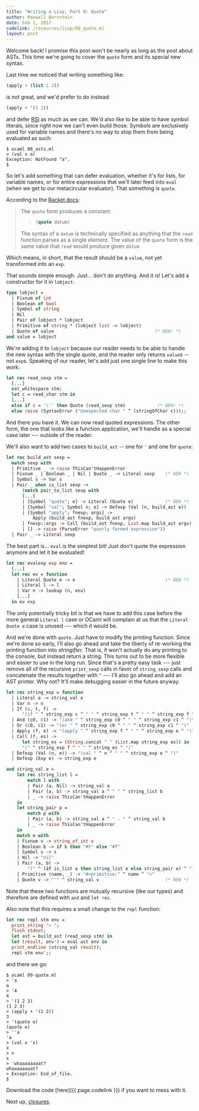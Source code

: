 ```yaml
---
title: "Writing a Lisp, Part 9: Quote"
author: Maxwell Bernstein
date: Feb 1, 2017
codelink: /resources/lisp/09_quote.ml
layout: post
---
```


Welcome back! I promise this post won't be nearly as long as the post about
ASTs. This time we're going to cover the `quote` form and its special new
syntax.

Last time we noticed that writing something like:

```scheme
(apply + (list 1 2))
```

is not great, and we'd prefer to do instead:

```scheme
(apply + '(1 2))
```

and defer [RSI](https://en.wikipedia.org/wiki/Repetitive_strain_injury) as much
as we can. We'd also like to be able to have symbol literals, since right now
we can't even build those. Symbols are exclusively used for variable names and
there's no way to stop them from being evaluated as such:

```
$ ocaml 08_asts.ml
> (val x a)
Exception: NotFound "a".
$
```

So let's add something that can defer evaluation, whether it's for lists, for
variable names, or for entire expressions that we'll later feed into `eval`
(when we get to our metacircular evaluator). That something is `quote`.

According to the [Racket docs](https://docs.racket-lang.org/guide/quote.html):

> The `quote` form produces a constant:
>
> > ```scheme
> > (quote datum)
> > ```
>
> The syntax of a `datum` is technically specified as anything that the `read`
> function parses as a single element. The value of the `quote` form is the
> same value that `read` would produce given *`datum`*.

Which means, in short, that the result should be a `value`, not yet transformed
into an `exp`.

That sounds simple enough. Just... don't do anything. And it is! Let's add a
constructor for it in `lobject`:

```ocaml
type lobject =
  | Fixnum of int
  | Boolean of bool
  | Symbol of string
  | Nil
  | Pair of lobject * lobject
  | Primitive of string * (lobject list -> lobject)
  | Quote of value                                      (* NEW! *)
and value = lobject
```

We're adding it to `lobject` because our reader needs to be able to handle the
new syntax with the single quote, and the reader only returns `value`s -- not
`exp`s. Speaking of our reader, let's add just one single line to make this
work:

```ocaml
let rec read_sexp stm =
  [...]
  eat_whitespace stm;
  let c = read_char stm in
  [...]
  else if c = '\'' then Quote (read_sexp stm)            (* NEW! *)
  else raise (SyntaxError ("Unexpected char " ^ (stringOfChar c)));;
```

And there you have it. We can now read quoted expressions. The other form, the
one that looks like a function application, we'll handle as a special case
later --- outside of the reader.

We'll also want to add two cases to `build_ast` -- one for `'` and one for
`quote`:

```ocaml
let rec build_ast sexp =
  match sexp with
  | Primitive _ -> raise ThisCan'tHappenError
  | Fixnum _ | Boolean _ | Nil | Quote _ -> Literal sexp    (* NEW *)
  | Symbol s -> Var s
  | Pair _ when is_list sexp ->
      (match pair_to_list sexp with
      [...]
      | [Symbol "quote"; e] -> Literal (Quote e)            (* NEW *)
      | [Symbol "val"; Symbol n; e] -> Defexp (Val (n, build_ast e))
      | [Symbol "apply"; fnexp; args] ->
          Apply (build_ast fnexp, build_ast args)
      | fnexp::args -> Call (build_ast fnexp, List.map build_ast args)
      | [] -> raise (ParseError "poorly formed expression"))
  | Pair _ -> Literal sexp
```

The best part is... `eval` is the simplest bit! Just don't quote the expression
anymore and let it be evaluated!

```ocaml
let rec evalexp exp env =
  [...]
  let rec ev = function
    | Literal Quote e -> e                                  (* NEW *)
    | Literal l -> l
    | Var n -> lookup (n, env)
    [...]
  in ev exp
```

The only potentially tricky bit is that we have to add this case before the
more general `Literal l` case or OCaml will complain at us that the `Literal
Quote e` case is unused --- which it would be.

And we're done with `quote`. Just have to modify the printing function. Since
we're done so early, I'll also go ahead and take the liberty of re-working the
printing function into *stringifier*. That is, it won't actually do any
printing to the console, but instead return a string. This turns out to be more
flexible and easier to use in the long run. Since that's a pretty easy task ---
just remove all of the recursive `print_sexp` calls in favor of `string_sexp`
calls and concatenate the results together with `^` --- I'll also go ahead and
add an AST printer. Why not? It'll make debugging easier in the future anyway.

```ocaml
let rec string_exp = function
  | Literal e -> string_val e
  | Var n -> n
  | If (c, t, f) ->
      "(if " ^ string_exp c ^ " " ^ string_exp t ^ " " ^ string_exp f ^ ")"
  | And (c0, c1) -> "(and " ^ string_exp c0 ^ " " ^ string_exp c1 ^ ")"
  | Or (c0, c1) -> "(or " ^ string_exp c0 ^ " " ^ string_exp c1 ^ ")"
  | Apply (f, e) -> "(apply " ^ string_exp f ^ " " ^ string_exp e ^ ")"
  | Call (f, es) ->
      let string_es = (String.concat " " (List.map string_exp es)) in
      "(" ^ string_exp f ^ " " ^ string_es ^ ")"
  | Defexp (Val (n, e)) -> "(val " ^ n ^ " " ^ string_exp e ^ ")"
  | Defexp (Exp e) -> string_exp e

and string_val e =
    let rec string_list l =
        match l with
        | Pair (a, Nil) -> string_val a
        | Pair (a, b) -> string_val a ^ " " ^ string_list b
        | _ -> raise ThisCan'tHappenError
    in
    let string_pair p =
        match p with
        | Pair (a, b) -> string_val a ^ " . " ^ string_val b
        | _ -> raise ThisCan'tHappenError
    in
    match e with
    | Fixnum v -> string_of_int v
    | Boolean b -> if b then "#t" else "#f"
    | Symbol s -> s
    | Nil -> "nil"
    | Pair (a, b) ->
        "(" ^ (if is_list e then string_list e else string_pair e) ^ ")"
    | Primitive (name, _) -> "#<primitive:" ^ name ^ ">"
    | Quote v -> "'" ^ string_val v                         (* NEW *)
```

Note that these two functions are mutually recursive (like our types) and
therefore are defined with `and` and `let rec`.

Also note that this requires a small change to the `repl` function:

```ocaml
let rec repl stm env =
  print_string "> ";
  flush stdout;
  let ast = build_ast (read_sexp stm) in
  let (result, env') = eval ast env in
  print_endline (string_val result);
  repl stm env';;
```

and there we go:

```
$ ocaml 09-quote.ml
> 'a
a
> '4
4
> '(1 2 3)
(1 2 3)
> (apply + '(1 2))
3
> '(quote e)
(quote e)
> ''a
'a
> (val x 'x)
x
> x
x
> 'whaaaaaaaat?
whaaaaaaaat?
> Exception: End_of_file.
$
```

Download the code [here]({{ page.codelink }}) if you want to mess with it.

Next up, [closures](/blog/lisp/10_closures/).
